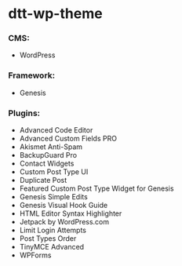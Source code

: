 # dtt-wp-theme

### CMS:
- WordPress

### Framework:
- Genesis

### Plugins:
- Advanced Code Editor
- Advanced Custom Fields PRO
- Akismet Anti-Spam
- BackupGuard Pro
- Contact Widgets
- Custom Post Type UI
- Duplicate Post
- Featured Custom Post Type Widget for Genesis
- Genesis Simple Edits
- Genesis Visual Hook Guide
- HTML Editor Syntax Highlighter
- Jetpack by WordPress.com
- Limit Login Attempts
- Post Types Order
- TinyMCE Advanced
- WPForms
